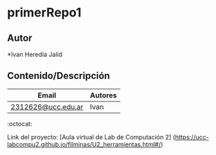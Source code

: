 # primerRepo1

## Autor
*Ivan Heredia Jalid


## Contenido/Descripción

| Email | Autores |
|-------|---------|
|2312626@ucc.edu.ar| Ivan |

:octocat:

Link del proyecto: [Aula virtual de Lab de Computación 2] (https://ucc-labcompu2.github.io/filminas/U2_herramientas.html#/)